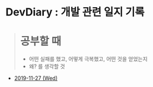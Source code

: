 # DevDiary : 개발 관련 일지 기록

> # 공부할 때
>
> - 어떤 실패를 했고, 어떻게 극복했고, 어떤 것을 얻었는지
> - 왜? 를 생각할 것

- [2019-11-27 (Wed)](https://github.com/DevLimK1/DevDiary/blob/master/2019/191127wed.md)
